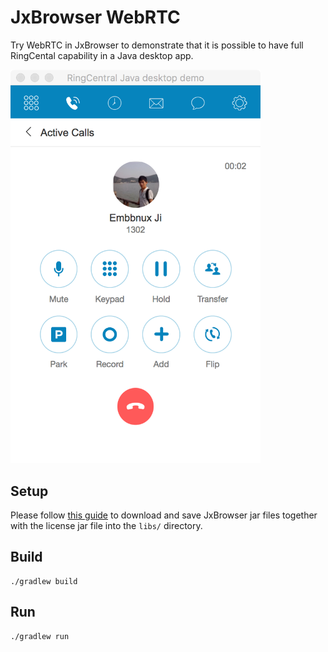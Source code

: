# JxBrowser WebRTC

Try WebRTC in JxBrowser to demonstrate that it is possible to have full RingCental capability in a Java desktop app.

<img width="400" alt="calling" src="screenshots/calling.png"/>


## Setup

Please follow [this guide](https://jxbrowser.support.teamdev.com/support/solutions/articles/9000012864-quick-start-guide-for-swing-developers) to download and save JxBrowser jar files together with the license jar file into the `libs/` directory.


## Build

```
./gradlew build
```


## Run

```
./gradlew run
```
